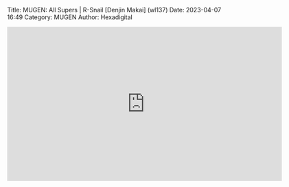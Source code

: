 Title: MUGEN: All Supers | R-Snail [Denjin Makai] (wl137)
Date: 2023-04-07 16:49
Category: MUGEN
Author: Hexadigital

<center><iframe src="https://www.youtube.com/embed/QBZfZ8Ga310?feature=oembed" allow="accelerometer; autoplay; encrypted-media; gyroscope; picture-in-picture" width="640" height="360" frameborder="0"></iframe>

